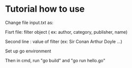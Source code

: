 # Tutorial how to use
Change file input.txt as:

Fisrt file: filter object ( ex: author, category, publisher, name)

Second line : value of filter (ex: Sir Conan Arthur Doyle ...)

Set up go environment

Then in cmd, run "go build" and "go run hello.go"
